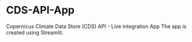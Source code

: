 # CDS-API-App
Copernicus Climate Data Store (CDS) API - Live integration App
The app is created using Streamlit.
